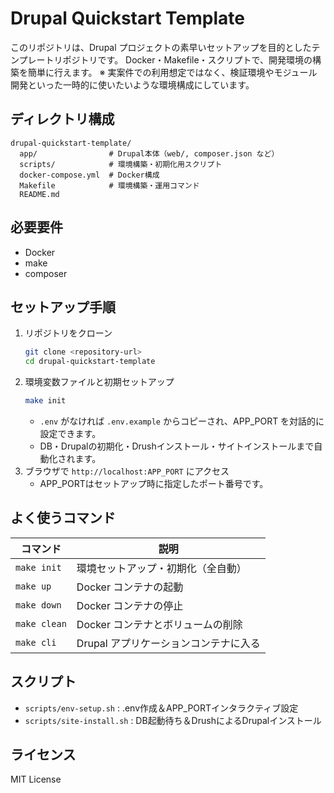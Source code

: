 # Drupal Quickstart Template

このリポジトリは、Drupal プロジェクトの素早いセットアップを目的としたテンプレートリポジトリです。
Docker・Makefile・スクリプトで、開発環境の構築を簡単に行えます。
※ 実案件での利用想定ではなく、検証環境やモジュール開発といった一時的に使いたいような環境構成にしています。

## ディレクトリ構成
```
drupal-quickstart-template/
  app/                # Drupal本体（web/, composer.json など）
  scripts/            # 環境構築・初期化用スクリプト
  docker-compose.yml  # Docker構成
  Makefile            # 環境構築・運用コマンド
  README.md
```

## 必要要件

- Docker
- make
- composer

## セットアップ手順

1. リポジトリをクローン
   ```sh
   git clone <repository-url>
   cd drupal-quickstart-template
   ```
2. 環境変数ファイルと初期セットアップ
   ```sh
   make init
   ```
   - `.env` がなければ `.env.example` からコピーされ、APP_PORT を対話的に設定できます。
   - DB・Drupalの初期化・Drushインストール・サイトインストールまで自動化されます。
3. ブラウザで `http://localhost:APP_PORT` にアクセス
   - APP_PORTはセットアップ時に指定したポート番号です。

## よく使うコマンド

| コマンド         | 説明                                      |
|------------------|-------------------------------------------|
| `make init`      | 環境セットアップ・初期化（全自動）         |
| `make up`        | Docker コンテナの起動                      |
| `make down`      | Docker コンテナの停止                      |
| `make clean`     | Docker コンテナとボリュームの削除          |
| `make cli`       | Drupal アプリケーションコンテナに入る      |

## スクリプト

- `scripts/env-setup.sh` : .env作成＆APP_PORTインタラクティブ設定
- `scripts/site-install.sh` : DB起動待ち＆DrushによるDrupalインストール

## ライセンス

MIT License
